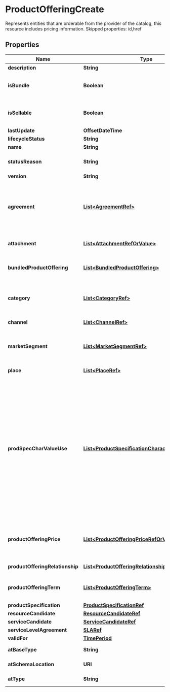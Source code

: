 

# ProductOfferingCreate

Represents entities that are orderable from the provider of the catalog, this resource includes pricing information. Skipped properties: id,href
## Properties

Name | Type | Description | Notes
------------ | ------------- | ------------- | -------------
**description** | **String** | Description of the productOffering |  [optional]
**isBundle** | **Boolean** | isBundle determines whether a productOffering represents a single productOffering (false), or a bundle of productOfferings (true). |  [optional]
**isSellable** | **Boolean** | A flag indicating if this product offer can be sold stand-alone for sale or not. If this flag is false it indicates that the offer can only be sold within a bundle. |  [optional]
**lastUpdate** | **OffsetDateTime** | Date and time of the last update |  [optional]
**lifecycleStatus** | **String** | Used to indicate the current lifecycle status |  [optional]
**name** | **String** | Name of the productOffering | 
**statusReason** | **String** | A string providing a complementary information on the value of the lifecycle status attribute. |  [optional]
**version** | **String** | ProductOffering version |  [optional]
**agreement** | [**List&lt;AgreementRef&gt;**](AgreementRef.md) | An agreement represents a contract or arrangement, either written or verbal and sometimes enforceable by law, such as a service level agreement or a customer price agreement. An agreement involves a number of other business entities, such as products, services, and resources and/or their specifications. |  [optional]
**attachment** | [**List&lt;AttachmentRefOrValue&gt;**](AttachmentRefOrValue.md) | Complements the description of an element (for instance a product) through video, pictures... |  [optional]
**bundledProductOffering** | [**List&lt;BundledProductOffering&gt;**](BundledProductOffering.md) | A type of ProductOffering that belongs to a grouping of ProductOfferings made available to the market. It inherits of all attributes of ProductOffering. |  [optional]
**category** | [**List&lt;CategoryRef&gt;**](CategoryRef.md) | The category resource is used to group product offerings, service and resource candidates in logical containers. Categories can contain other categories and/or product offerings, resource or service candidates. |  [optional]
**channel** | [**List&lt;ChannelRef&gt;**](ChannelRef.md) | The channel defines the channel for selling product offerings. |  [optional]
**marketSegment** | [**List&lt;MarketSegmentRef&gt;**](MarketSegmentRef.md) | provides references to the corresponding market segment as target of product offerings. A market segment is grouping of Parties, GeographicAreas, SalesChannels, and so forth. |  [optional]
**place** | [**List&lt;PlaceRef&gt;**](PlaceRef.md) | Place defines the places where the products are sold or delivered. |  [optional]
**prodSpecCharValueUse** | [**List&lt;ProductSpecificationCharacteristicValueUse&gt;**](ProductSpecificationCharacteristicValueUse.md) | A use of the ProductSpecificationCharacteristicValue by a ProductOffering to which additional properties (attributes) apply or override the properties of similar properties contained in ProductSpecificationCharacteristicValue. It should be noted that characteristics which their value(s) addressed by this object must exist in corresponding product specification. The available characteristic values for a ProductSpecificationCharacteristic in a Product specification can be modified at the ProductOffering level. For example, a characteristic &#39;Color&#39; might have values White, Blue, Green, and Red. But, the list of values can be restricted to e.g. White and Blue in an associated product offering. It should be noted that the list of values in &#39;ProductSpecificationCharacteristicValueUse&#39; is a strict subset of the list of values as defined in the corresponding product specification characteristics. |  [optional]
**productOfferingPrice** | [**List&lt;ProductOfferingPriceRefOrValue&gt;**](ProductOfferingPriceRefOrValue.md) | An amount, usually of money, that is asked for or allowed when a ProductOffering is bought, rented, or leased. The price is valid for a defined period of time and may not represent the actual price paid by a customer. |  [optional]
**productOfferingRelationship** | [**List&lt;ProductOfferingRelationship&gt;**](ProductOfferingRelationship.md) | A relationship between this product offering and other product offerings. |  [optional]
**productOfferingTerm** | [**List&lt;ProductOfferingTerm&gt;**](ProductOfferingTerm.md) | A condition under which a ProductOffering is made available to Customers. For instance, a productOffering can be offered with multiple commitment periods. |  [optional]
**productSpecification** | [**ProductSpecificationRef**](ProductSpecificationRef.md) |  |  [optional]
**resourceCandidate** | [**ResourceCandidateRef**](ResourceCandidateRef.md) |  |  [optional]
**serviceCandidate** | [**ServiceCandidateRef**](ServiceCandidateRef.md) |  |  [optional]
**serviceLevelAgreement** | [**SLARef**](SLARef.md) |  |  [optional]
**validFor** | [**TimePeriod**](TimePeriod.md) |  |  [optional]
**atBaseType** | **String** | When sub-classing, this defines the super-class |  [optional]
**atSchemaLocation** | **URI** | A URI to a JSON-Schema file that defines additional attributes and relationships |  [optional]
**atType** | **String** | When sub-classing, this defines the sub-class Extensible name |  [optional]



